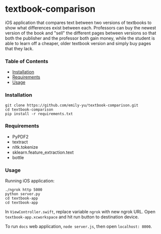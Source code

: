# textbook-comparison

iOS application that compares text between two versions of textbooks to show what differences exist between each. Professors can buy the newest version of the book and "sell" the different pages between versions so that both the publisher and the professor both gain money, while the student is able to learn off a cheaper, older textbook version and simply buy pages that they lack.

### Table of Contents
- [Installation](#installation)
- [Requirements](#requirements)
- [Usage](#usage)

### Installation
    git clone https://github.com/emily-yu/textbook-comparison.git
    cd textbook-comparison
    pip install -r requirements.txt
    
### Requirements
- PyPDF2
- textract
- nltk.tokenize
- sklearn.feature_extraction.text
- bottle
    
### Usage

Running iOS application: 

    ./ngrok http 5000
    python server.py
    cd textbook-app
    cd textbook-app
    
In `ViewController.swift`, replace variable `ngrok` with new ngrok URL. Open `textbook-app.xcworkspace` and hit run button to destination device.

To run `docs` web application, `node server.js`, then open `localhost: 8000`.
